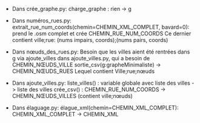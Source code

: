 - Dans crée_graphe.py:
       charge_graphe : rien -> g


- Dans numéros_rues.py:
       extrait_rue_num_coords(chemin=CHEMIN_XML_COMPLET, bavard=0): prend le .osm complet et crée CHEMIN_RUE_NUM_COORDS
       	   Ce dernier contient   ville;rue: (nums impairs, coords);(nums pairs, coords)


- Dans nœuds_des_rues.py:
       Besoin que les villes aient été rentrées dans g via ajoute_villes dans ajoute_villes.py, qui a besoin de CHEMIN_NŒUDS_VILLE
       sortie_csv(g:grapheMinimaliste) -> CHEMIN_NŒUDS_RUES
           Lequel contient Ville;rue;nœuds


- Dans ajoute_villes.py:
       liste_villes() : variable globale avec liste des villes -> liste des villes
       crée_csv() : CHEMIN_RUE_NUM_COORDS -> CHEMIN_NŒUDS_VILLES   (contient ville;nœuds)


- Dans élaguage.py:
       élague_xml(chemin=CHEMIN_XML_COMPLET):   CHEMIN_XML_COMPLET -> CHEMIN_XML